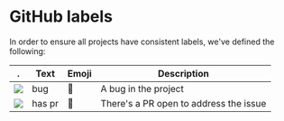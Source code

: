 # GitHub labels

In order to ensure all projects have consistent labels,
we've defined the following:

. | Text | Emoji | Description
--- | --- | --- | ---
![](https://colored-box.now.sh?color=red&size=16) | bug | :bug: | A bug in the project
![](https://colored-box.now.sh?color=6c71c4&size=16) | has pr | :sparkling_heart: | There's a PR open to address the issue
